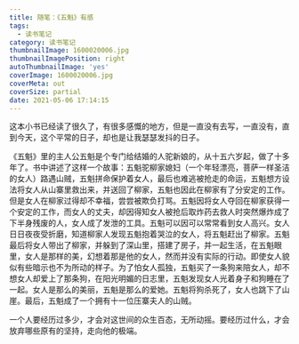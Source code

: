 ```yaml
---
title: 随笔：《五魁》有感
tags:
  - 读书笔记
category: 读书笔记
thumbnailImage: 1600020006.jpg
thumbnailImagePosition: right
autoThumbnailImage: 'yes'
coverImage: 1600020006.jpg
coverMeta: out
coverSize: partial
date: 2021-05-06 17:14:15
---
```




这本小书已经读了很久了，有很多感慨的地方，但是一直没有去写，一直没有，直到今天，这个平常的日子，却也是让我瑟瑟发抖的日子。

<!-- more -->

<!--今天上，我照常去跟家吉问个好，并把我早上阅读的吴思先生的《潜规则》推荐给她，等来的是她告诉我她结束了短暂的恋情。在我印象中五一前，也就是5天前，她还没有恋爱，这短短的5天竟经历了从恋爱到失恋，她告诉我，对方有很多缺点，但是自己刚下定决心好好在一起，就结束了。我无法想象，对于一个长期处于想恋爱，却不敢，或者说自卑于自己的过去，封锁自我内心的人来说，这是何种打击。家吉告诉我她全身都在发抖。此刻我也在发抖，我也在发抖。-->

<!--下午五点左右，一个好朋友告诉我他和我的一个好朋友发生了关系，然后之后就再也没有联系过。我发抖了，因为对方是我一直真心用心对待的人，而如今却是这样，或许我也曾喜欢过这个人，或许我也曾幻想过和她在一起的事。然而，现在距离这事过去已经三年了，我才知道。快十年了，我也心想过与她有过什么，但是并没有，而如今却发现她竟与我一好友，而且是因为我他们才认识的，发生了....。 心里久久不能平息，颤颤发抖。-->

<!--这让我想起了前不久看过的贾凹平先生的《五魁》，何其相似啊，也把这篇迟迟没有落笔的读后感记录下来。-->

《五魁》里的主人公五魁是个专门给结婚的人驼新娘的，从十五六岁起，做了十多年了。书中讲述了这样一个故事：五魁驼柳家媳妇（一个年轻漂亮，菩萨一样圣洁的女人）路遇山贼，五魁拼命保护着女人，最后也难逃被抢走的命运，五魁想方设法将女人从山寨里救出来，并送回了柳家，五魁也因此在柳家有了分安定的工作。但是女人在柳家过得却不幸福，尝尝被欺负打骂。五魁因将女人夺回在柳家获得一个安定的工作，而女人的丈夫，却因得知女人被抢后取炸药去救人时突然爆炸成了下半身残废的人，女人成了发泄的工具。五魁可以因可以常常看到女人高兴。女人日日夜夜受折磨，知道柳家人发现五魁抱着哭泣的女人，将五魁赶出了柳家。五魁最后将女人带出了柳家，并躲到了深山里，搭建了房子，并一起生活，在五魁眼里，女人是那样的美，幻想着那是他的女人，然而并没有实际的行动。即使女人貌似有些暗示也不为所动的样子。为了怕女人孤独，五魁买了一条狗来陪女人，却不想女人却爱上了那条狗，在阳光明媚的日志里，五魁发现女人光着身子和狗睡在了一起。女人是那么的美丽，五魁是那么的爱她。五魁将狗杀死了，女人也跳下了山崖。最后，五魁成了一个拥有十一位压寨夫人的山贼。

一个人要经历过多少，才会对这世间的众生百态，无所动摇。要经历过什么，才会放弃哪些原有的坚持，走向他的极端。

<!--家吉是个温柔可爱的人儿，因为小时候经历了一些事情，父母的离异，以及母亲的尝试自杀等等，对这周围的一切，都害怕着，害怕失去，也害怕得到。正如太宰治《人间失格》所说：胆小鬼连幸福也会害怕。是的，我们害怕幸福，害怕着短暂的时光随时都有可能失去。从此封锁自己，不得到便不会失去，将孤独留给自己，将痛苦留给自己。越是如此，就越渴望。越是渴望，当幸福来临是越是想要抓住。最后还是抓不住，在自己打开心扉去接受这幸福的哪一瞬间，梦幻就破灭了，幸福不在了。这一刻，生的意义是什么？而死貌似也没啥意义！所以如今这不生不死的状态，意义在哪？-->

<!--从最初的认识，到相谈甚欢的大学时光，以及最后毕业后的各奔东西，到后来你我皆有了各自的家庭。我都保持着最初的幻想，今日却得知，在我婚后第二年，你婚前，与我朋友有了关系，这或许没什么大不了，而于我而言，我多年的幻梦，这一刻却变成了朋友的现实（我知道的这一刻），有些难以接受，难以消化，或许我不该如此，或许我不该对人以真心，也或许我应该更加的主动，更加的强势，那样的话，结局应该会有所不同。往日的时光历历在目，如今却也过眼烟云，让这一切随风，也让我重新拾起曾经的那份自信，努力变成一个强势的人，一个主动的人，拿去自己想要的。-->

<!--曾今无所不谈的朋友到前两年少有联系，而如今却得知此事。人生多变啊。。。曾今的幻想，到如今，缺失想付诸现实，想摧毁，想想这些失去，以及哪些付出。终有一日，幻想会成为现实，而你我终将如何，且不可知。。。。。。-->

<!--写于20210506与王家林和杨敏联系，从王家林口中得知，在18年他在大方的时候曾与杨敏发生过关系，为此震惊，想起刚看完不就的《五魁》联系自身，觉得相似，写下此文。。。另附一首：-->

<!--十年念卿性一朝，
一朝醒来梦一场。
一场梦境又如何？
如何性友却非我？-->

